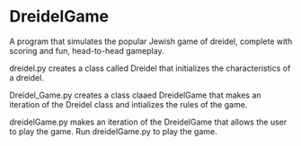 # DreidelGame

A program that simulates the popular Jewish game of dreidel, complete with scoring and fun, head-to-head gameplay.

dreidel.py creates a class called Dreidel that initializes the characteristics of a dreidel.

Dreidel_Game.py creates a class claaed DreidelGame that makes an iteration of the Dreidel class and intializes the rules of the game.

dreidelGame.py makes an iteration of the DreidelGame that allows the user to play the game. Run dreidelGame.py to play the game.
